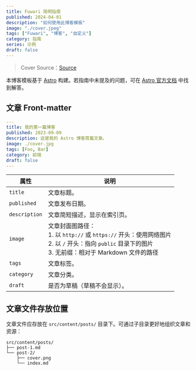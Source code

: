 ```yaml
---
title: Fuwari 简明指南  
published: 2024-04-01  
description: "如何使用此博客模板"  
image: "./cover.jpeg"  
tags: ["Fuwari", "博客", "自定义"]  
category: 指南  
series: 示例
draft: false  
---
```


> Cover Source：[Source](https://image.civitai.com/xG1nkqKTMzGDvpLrqFT7WA/208fc754-890d-4adb-9753-2c963332675d/width=2048/01651-1456859105-(colour_1.5),girl,_Blue,yellow,green,cyan,purple,red,pink,_best,8k,UHD,masterpiece,male%20focus,%201boy,gloves,%20ponytail,%20long%20hair,.jpeg)  

本博客模板基于 [Astro](https://astro.build/) 构建。若指南中未提及的问题，可在 [Astro 官方文档](https://docs.astro.build/) 中找到解答。  

## 文章 Front-matter  

```yaml  
---  
title: 我的第一篇博客  
published: 2023-09-09  
description: 这是我的 Astro 博客首篇文章。  
image: ./cover.jpg  
tags: [Foo, Bar]  
category: 前端  
draft: false  
---  
```  

| 属性          | 说明                                                                                                                                                                                                 |  
|---------------|-----------------------------------------------------------------------------------------------------------------------------------------------------------------------------------------------------|  
| `title`       | 文章标题。                                                                                                                                                                                          |  
| `published`   | 文章发布日期。                                                                                                                                                                                      |  
| `description` | 文章简短描述，显示在索引页。                                                                                                                                                                        |  
| `image`       | 文章封面图路径：<br/>1. 以 `http://` 或 `https://` 开头：使用网络图片<br/>2. 以 `/` 开头：指向 `public` 目录下的图片<br/>3. 无前缀：相对于 Markdown 文件的路径                                      |  
| `tags`        | 文章标签。                                                                                                                                                                                          |  
| `category`    | 文章分类。                                                                                                                                                                                          |  
| `draft`       | 是否为草稿（草稿不会显示）。                                                                                                                                                                        |  

## 文章文件存放位置  

文章文件应存放在 `src/content/posts/` 目录下。可通过子目录更好地组织文章和资源：  

```  
src/content/posts/  
├── post-1.md  
└── post-2/  
    ├── cover.png  
    └── index.md  
```  